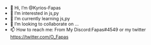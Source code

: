 - 👋 Hi, I’m @Kyrios-Fapas
- 👀 I’m interested in js,py
- 🌱 I’m currently learning js,py
- 💞️ I’m looking to collaborate on ...
- 📫 How to reach me: From My Discord:Fapas#4549 or my twitter https://twitter.com/O_Fapas

<!---
Kyrios-Fapas/Kyrios-Fapas is a ✨ special ✨ repository because its `README.md` (this file) appears on your GitHub profile.
You can click the Preview link to take a look at your changes.
--->
